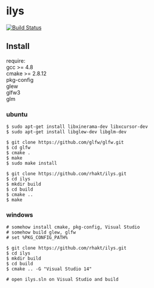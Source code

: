 # ilys

[![Build Status](https://drone.io/github.com/rhakt/ilys/status.png)](https://drone.io/github.com/rhakt/ilys/latest)


## Install

require:  
gcc >= 4.8  
cmake >= 2.8.12  
pkg-config  
glew  
glfw3  
glm 

### ubuntu

    $ sudo apt-get install libxinerama-dev libxcursor-dev
    $ sudo apt-get install libglew-dev libglm-dev
    
    $ git clone https://github.com/glfw/glfw.git
    $ cd glfw
    $ cmake .
    $ make
    $ sudo make install
    
    $ git clone https://github.com/rhakt/ilys.git
    $ cd ilys
    $ mkdir build
    $ cd build
    $ cmake ..
    $ make
    
### windows
    
    # somehow install cmake, pkg-config, Visual Studio
    # somehow build glew, glfw
    # set %PKG_CONFIG_PATH%
    
    $ git clone https://github.com/rhakt/ilys.git
    $ cd ilys
    $ mkdir build
    $ cd build 
    $ cmake .. -G "Visual Studio 14"
    
    # open ilys.sln on Visual Studio and build

